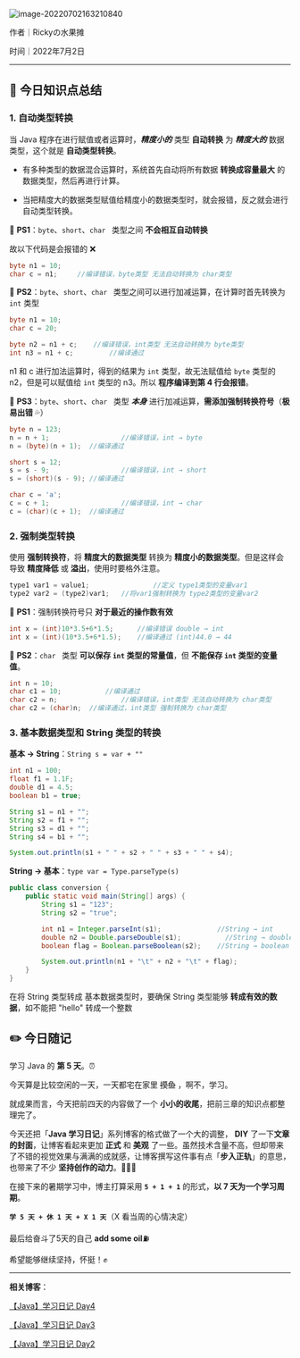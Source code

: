 ![image-20220702163210840](https://tva1.sinaimg.cn/large/e6c9d24ely1h3so0dh978j21du0l80vm.jpg)

作者｜Rickyの水果摊

时间｜2022年7月2日



---

## 🌈 今日知识点总结

### 1.  自动类型转换

当 Java 程序在进行赋值或者运算时，***精度小的*** 类型 **自动转换** 为 ***精度大的*** 数据类型，这个就是 **自动类型转换**。

+ 有多种类型的数据混合运算时，系统首先自动将所有数据 **转换成容量最大** 的数据类型，然后再进行计算。

+ 当把精度大的数据类型赋值给精度小的数据类型时，就会报错，反之就会进行自动类型转换。




🍉 **PS1**：`byte`、`short`、`char ` 类型之间 **不会相互自动转换**

故以下代码是会报错的 ❌  

```java
byte n1 = 10;
char c = n1;     //编译错误，byte类型 无法自动转换为 char类型
```



🍉 **PS2**：`byte`、`short`、`char ` 类型之间可以进行加减运算，在计算时首先转换为 `int` 类型

```java
byte n1 = 10;
char c = 20;

byte n2 = n1 + c;    //编译错误，int类型 无法自动转换为 byte类型
int n3 = n1 + c; 		 //编译通过
```

n1 和 c 进行加法运算时，得到的结果为 `int` 类型，故无法赋值给 `byte` 类型的 n2，但是可以赋值给 `int` 类型的 n3。所以 **程序编译到第 4 行会报错**。



🍉 **PS3**：`byte`、`short`、`char ` 类型 ***本身*** 进行加减运算，**需添加强制转换符号**（**极易出错** 💦）

```java
byte n = 123; 
n = n + 1;					//编译错误，int → byte
n = (byte)(n + 1);	//编译通过

short s = 12; 
s = s - 9;					//编译错误，int → short
s = (short)(s - 9);	//编译通过

char c = 'a'; 
c = c + 1;					//编译错误，int → char
c = (char)(c + 1);  //编译通过
```



### 2. 强制类型转换

使用 **强制转换符**，将 **精度大的数据类型** 转换为 **精度小的数据类型**。但是这样会导致 **精度降低** 或 **溢出**，使用时要格外注意。

```java
type1 var1 = value1;				//定义 type1类型的变量var1
type2 var2 = (type2)var1;   //将var1强制转换为 type2类型的变量var2
```



🍉 **PS1**：强制转换符号只 **对于最近的操作数有效**

```java
int x = (int)10*3.5+6*1.5; 		//编译错误 double → int 
int x = (int)(10*3.5+6*1.5);	//编译通过 (int)44.0 → 44 
```



🍉 **PS2**：`char ` 类型 **可以保存 `int` 类型的常量值**，但 **不能保存 `int` 类型的变量值**。

```java
int n = 10;
char c1 = 10;   		//编译通过
char c2 = n;				//编译错误，int类型 无法自动转换为 char类型
char c2 = (char)n;  //编译通过，int类型 强制转换为 char类型
```



### 3. 基本数据类型和 String 类型的转换

**基本 → String**：`String s = var + ""`

```java
int n1 = 100; 
float f1 = 1.1F; 
double d1 = 4.5; 
boolean b1 = true; 

String s1 = n1 + ""; 
String s2 = f1 + ""; 
String s3 = d1 + ""; 
String s4 = b1 + ""; 

System.out.println(s1 + " " + s2 + " " + s3 + " " + s4);
```



**String → 基本**：`type var = Type.parseType(s)`

```java
public class conversion {
	public static void main(String[] args) {
		String s1 = "123";
		String s2 = "true";

		int n1 = Integer.parseInt(s1);           	//String → int
		double n2 = Double.parseDouble(s1);			  //String → double
		boolean flag = Boolean.parseBoolean(s2);	//String → boolean

		System.out.println(n1 + "\t" + n2 + "\t" + flag);
	}
}
```

在将 String 类型转成 基本数据类型时，要确保 String 类型能够 **转成有效的数据**，如不能把 "hello" 转成一个整数



## ✏️ 今日随记

学习 Java 的 **第 5 天**。⏰

今天算是比较空闲的一天，一天都宅在家里 ~~摸鱼~~ ，啊不，学习。

就成果而言，今天把前四天的内容做了一个 **小小的收尾**，把前三章的知识点都整理完了。

今天还把「**Java 学习日记**」系列博客的格式做了一个大的调整， **DIY** 了一下**文章的封面**，让博客看起来更加 **正式** 和 **美观** 了一些。虽然技术含量不高，但却带来了不错的视觉效果与满满的成就感，让博客撰写这件事有点「**步入正轨**」的意思，也带来了不少 **坚持创作的动力**。🧑🏻‍💻

在接下来的暑期学习中，博主打算采用 **`5 + 1 + 1`** 的形式，**以 7 天为一个学习周期**。

**`学 5 天 + 休 1 天 + X 1 天`**（X 看当周的心情决定）

最后给奋斗了5天的自己 **add some oil**⛽️

希望能够继续坚持，怀挺！✊

---

**相关博客**：

[【Java】学习日记 Day4](https://blog.csdn.net/qq_46025844/article/details/125567560?spm=1001.2014.3001.5501)

[【Java】学习日记 Day3](https://blog.csdn.net/qq_46025844/article/details/125543456?spm=1001.2014.3001.5502)

[【Java】学习日记 Day2](https://blog.csdn.net/qq_46025844/article/details/125531789?spm=1001.2014.3001.5502)



